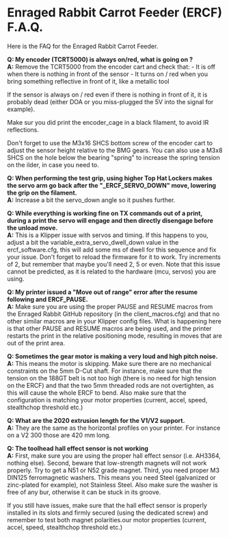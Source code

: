 # Enraged Rabbit Carrot Feeder (ERCF) F.A.Q.

Here is the FAQ for the Enraged Rabbit Carrot Feeder.

**Q: My encoder (TCRT5000) is always on/red, what is going on ?**  
**A:** Remove the TCRT5000 from the encoder cart and check that:
	- It is off when there is nothing in front of the sensor
	- It turns on / red when you bring something reflective in front of it, like
	a metallic tool

If the sensor is always on / red even if there is nothing in front of it, it is 
probably dead (either DOA or you miss-plugged the 5V into the signal for example).

Make sur you did print the encoder_cage in a black filament, to avoid IR reflections.

Don't forget to use the M3x16 SHCS bottom screw of the encoder cart to adjust the sensor height relative to the BMG gears.
You can also use a M3x8 SHCS on the hole below the bearing "spring" to increase the spring tension on the ilder, in case you need to.

**Q: When performing the test grip, using higher Top Hat Lockers makes the servo arm go back after the "_ERCF_SERVO_DOWN" move, lowering the grip on the filament.**  
**A:** Increase a bit the servo_down angle so it pushes further.

**Q: While everything is working fine on TX commands out of a print, during a print the servo will engage and then directly disengage before the unload move.**  
**A:** This is a Klipper issue with servos and timing. If this happens to you, adjust a bit the variable_extra_servo_dwell_down value in the ercf_software.cfg, this will add some ms of dwell for this sequence and fix your issue. Don't forget to reload the firmware for it to work. Try increments of 2, but remember that maybe you'll need 2, 5 or even. Note that this issue cannot be predicted, as it is related to the hardware (mcu, servos) you are using.

**Q: My printer issued a "Move out of range" error after the resume following and ERCF_PAUSE.**  
**A:** Make sure you are using the proper PAUSE and RESUME macros from the Enraged Rabbit GitHub repository (in the client_macros.cfg) and that no other similar macros are in your Klipper config files. What is happening here is that other PAUSE and RESUME macros are being used, and the printer restarts the print in the relative positioning mode, resulting in moves that are out of the print area.

**Q: Sometimes the gear motor is making a very loud and high pitch noise.**  
**A:** This means the motor is skipping. Make sure there are no mechanical constraints on the 5mm D-Cut shaft. For instance, make sure that the tension on the 188GT belt is not too high (there is no need for high tension on the ERCF) and that the two 5mm threaded rods are not overtighten, as this will cause the whole ERCF to bend.
Also make sure that the configuration is matching your motor properties (current, accel, speed, stealthchop threshold etc.)

**Q: What are the 2020 extrusion length for the V1/V2 support.**  
**A:** They are the same as the horizontal profiles on your printer. For instance on a V2 300 those are 420 mm long.

**Q: The toolhead hall effect sensor is not working**  
**A:** First, make sure you are using the proper hall effect sensor (i.e. AH3364, nothing else).
Second, beware that low-strength magnets will not work properly. Try to get a N51 or N52 grade magnet.
Third, you need proper M3 DIN125 ferromagnetic washers. This means you need Steel (galvanized or zinc-plated for example), not Stainless Steel. Also make sure the washer is free of any bur, otherwise it can be stuck in its groove.

If you still have issues, make sure that the hall effect sensor is properly installed in its slots and firmly secured (using the dedicated screw) and remember to test both magnet polarities.our motor properties (current, accel, speed, stealthchop threshold etc.)